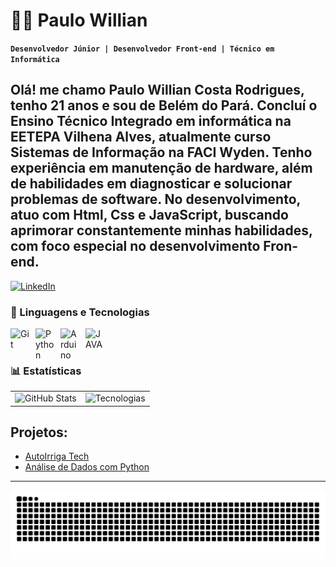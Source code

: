 # 👨‍💻 Paulo Willian

**`Desenvolvedor Júnior | Desenvolvedor Front-end | Técnico em Informática`**

Olá! me chamo Paulo Willian Costa Rodrigues, tenho 21 anos e sou de Belém do Pará. Concluí o Ensino Técnico Integrado em informática na EETEPA Vilhena Alves, atualmente curso Sistemas de Informação na FACI Wyden. Tenho experiência em manutenção de hardware, além de habilidades em diagnosticar e solucionar problemas de software. No desenvolvimento, atuo com Html, Css e JavaScript, buscando aprimorar constantemente minhas habilidades, com foco especial no desenvolvimento Fron-end.
---
[![LinkedIn](https://img.shields.io/badge/LinkedIn-0077B5?style=for-the-badge&logo=linkedin&logoColor=white)](https://www.linkedin.com/in/paulo-willian-909040332/)
### 🤖 Linguagens e Tecnologias

<img 
    align="left" 
    alt="Git" 
    title="Git"
    width="30px" 
    style="padding-right: 10px;" 
    src="https://cdn.jsdelivr.net/gh/devicons/devicon@latest/icons/git/git-original.svg" 
/>
<img 
    align="left" 
    alt="Python" 
    title="Python"
    width="30px" 
    style="padding-right: 10px;" 
    src="https://cdn.jsdelivr.net/gh/devicons/devicon@latest/icons/python/python-original.svg" 
/>
<img 
    align="left" 
    alt="Arduino"
    title="Arduino" 
    width="30px" 
    style="padding-right: 10px;" 
    src="https://brandslogos.com/wp-content/uploads/images/large/arduino-logo-1.png" 
/>
<img 
    align="left" 
    alt="JAVA"
    title="JAVA" 
    width="30px" 
    style="padding-right: 10px;" 
    src="https://images.vexels.com/media/users/3/166401/isolated/preview/b82aa7ac3f736dd78570dd3fa3fa9e24-java-programming-language-icon-by-vexels.png" 
/>

<br/>
<br/>

### 📊 Estatísticas

<table>
  <tr>
    <td>
      <img 
        alt="GitHub Stats" 
        height="200" 
        src="https://github-readme-stats.vercel.app/api?username=Paulowillian1408&show_icons=true&theme=tokyonight&include_all_commits=true&locale=pt-br" 
      />
    </td>
    <td>
      <img 
        alt="Tecnologias" 
        height="200"
        src="https://github-readme-stats.vercel.app/api/top-langs/?username=Paulowillian1408&theme=tokyonight&layout=compact&custom_title=Tecnologias&langs_count=9" 
      />
    </td>
  </tr>
</table>

## Projetos:

- [AutoIrriga Tech](https://github.com/PauloWillian1408/AutoIrriga-Tech)
- [Análise de Dados com Python](https://github.com/PauloWillian1408/Analise-de-Dados-com-Python)
---
<div align=center>
    
<img src="https://raw.githubusercontent.com/PauloWillian1408/PauloWillian1408/output/snake.svg" alt="Snake animation" />

</div>
